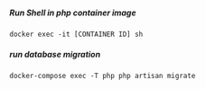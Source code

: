 ##### Run Shell in php container image
```
docker exec -it [CONTAINER ID] sh
```


##### run database migration
```
docker-compose exec -T php php artisan migrate
```